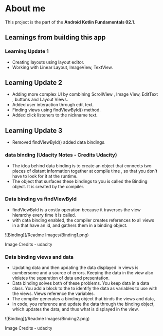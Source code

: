 # About me

This project is the part of the **Android Kotlin Fundamentals 02.1**. 

## Learnings from building this app

### Learning Update 1
* Creating layouts using layout editor.
* Working with Linear Layout, ImageView, TextView.

## Learning Update 2
* Adding more complex UI by combining ScrollView , Image View, EditText , buttons and Layout Views.
* Added user interaction through edit text.
* Finding views using findViewById() method.
* Added click listeners to the nickname text.

## Learning Update 3
* Removed findViewById() added data bindings.

### data binding (Udacity Notes - Credits Udacity)
* The idea behind data binding is to create an object that connects two pieces of distant information
together at compile time , so that you don't have to look for it at the runtime.
* The object that surfaces these bindings to you is called the Binding object. It is created by the
compiler.

### Data binding vs findViewById
* findViewById is a costly operation because it traverses the view hierarchy every time it is called.
* with data binding enabled, the compiler creates references to all views in a <layout> that have an
id, and gathers them in a binding object.


![Binding](/Readme Images/Binding1.png)

Image Credits - udacity

### Data binding views and data
* Updating data and then updating the data displayed in views is cumbersome and a source of errors.
Keeping the data in the view also violates the separation of data and presentation.
* Data binding solves both of these problems. You keep data in a data class. You add a <Data> block to the
<layout> to identify the data as variables to use with the views. Views reference the variables.
* The compiler generates a binding object that binds the views and data,
* In code, you reference and update the data through the binding object, which updates the data, and thus
what is displayed in the view.


![Binding](/Readme Images/Binding2.png)

Image Credits - udacity

